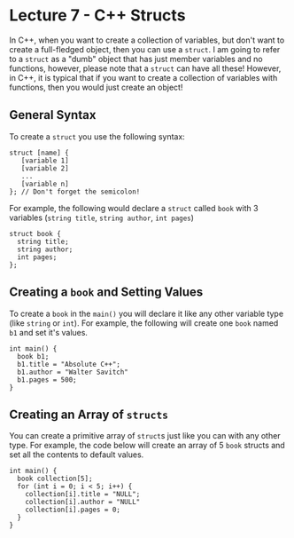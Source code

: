 # Lecture 7 - C++ Structs
In C++, when you want to create a collection of variables, but don't want to create a full-fledged object, then you can use a `struct`. I am going to refer to a `struct` as a "dumb" object that has just member variables and no functions, however, please note that a `struct` can have all these! However, in C++, it is typical that if you want to create a collection of variables with functions, then you would just create an object! 

## General Syntax
To create a `struct` you use the following syntax: 
```
struct [name] {
   [variable 1]
   [variable 2]
   ...
   [variable n]
}; // Don't forget the semicolon! 
```

For example, the following would declare a `struct` called `book` with 3 variables (`string title`, `string author`, `int pages`) 
```
struct book {
  string title; 
  string author; 
  int pages;
};
```

## Creating a `book` and Setting Values
To create a `book` in the `main()` you will declare it like any other variable type (like `string` or `int`). For example, the following will create one `book` named `b1` and set it's values. 
```
int main() {
  book b1; 
  b1.title = "Absolute C++"; 
  b1.author = "Walter Savitch"
  b1.pages = 500; 
}
```

## Creating an Array of `structs`
You can create a primitive array of `struct`s just like you can with any other type. For example, the code below will create an array of 5 `book` structs and set all the contents to default values. 
```
int main() {
  book collection[5]; 
  for (int i = 0; i < 5; i++) {
    collection[i].title = "NULL"; 
    collection[i].author = "NULL"
    collection[i].pages = 0;
  }
}
```

